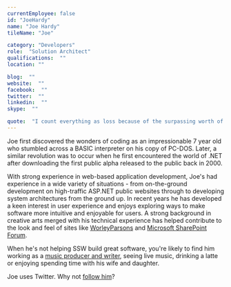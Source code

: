 ```yaml
---
currentEmployee: false
id: "JoeHardy"
name: "Joe Hardy"
tileName: "Joe"

category: "Developers"
role:  "Solution Architect"
qualifications:  ""
location: ""

blog:  ""
website:  ""
facebook:  ""
twitter:  ""
linkedin:  ""
skype:  ""

quote:  "I count everything as loss because of the surpassing worth of knowing Christ Jesus my Lord (Philippians 3:8)"
---
```


Joe first discovered the wonders of coding as an impressionable 7 year old who stumbled across a BASIC interpreter on his copy of PC-DOS. Later, a similar revolution was to occur when he first encountered the world of .NET after downloading the first public alpha released to the public back in 2000.

With strong experience in web-based application development, Joe's had experience in a wide variety of situations - from on-the-ground development on high-traffic ASP.NET public websites through to developing system architectures from the ground up. In recent years he has developed a keen interest in user experience and enjoys exploring ways to make software more intuitive and enjoyable for users. A strong background in creative arts merged with his technical experience has helped contribute to the look and feel of sites like [WorleyParsons](http://www.worleyparsons.com/) and [Microsoft SharePoint Forum](http://www.microsoftsharepoint.com/).

When he's not helping SSW build great software, you're likely to find him working as a [music producer and writer](http://joe.hardy.id.au/), seeing live music, drinking a latte or enjoying spending time with his wife and daughter.

Joe uses Twitter. Why not [follow him](http://twitter.com/flukazoid)?